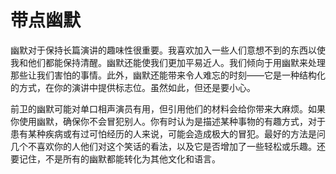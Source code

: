 # 带点幽默

幽默对于保持长篇演讲的趣味性很重要。我喜欢加入一些人们意想不到的东西以使我和他们都能保持清醒。幽默还能使我们更加平易近人。我们倾向于用幽默来处理那些让我们害怕的事情。此外，幽默还能带来令人难忘的时刻——它是一种结构化的方式，在你的演讲中提供标志位。虽然如此，但还是要小心。

前卫的幽默可能对单口相声演员有用，但引用他们的材料会给你带来大麻烦。如果你使用幽默，确保你不会冒犯别人。你有时认为是描述某种事物的有趣方式，对于患有某种疾病或有过可怕经历的人来说，可能会造成极大的冒犯。最好的方法是问几个不喜欢你的人他们对这个笑话的看法，以及它是否增加了一些轻松或乐趣。还要记住，不是所有的幽默都能转化为其他文化和语言。